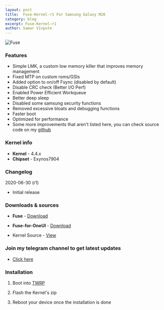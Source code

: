 ```yaml
---
layout: post
title:  Fuse-Kernel-r1 For Samsung Galaxy M20
category: blog
excerpt: Fuse-Kernel-r1
author: Samar Vispute
---
```


![Fuse](https://2.bp.blogspot.com/-S6utd9l5MWs/WakT7Iy6goI/AAAAAAAAFFY/3EUkZJsHDAMVud1QI8BlRS-UC9s7Ce8nQCLcBGAs/s640/fuse-asheville-logo-design.png)

### Features
* Simple LMK, a custom low memory killer that improves memory management
* Fixed MTP on custom roms/GSIs
* Added option to on/off Fsync (disabled by default)
* Disable CRC check (Better I/O Perf)
* Enabled Power Efficient Workqueue
* Better deep sleep
* Disabled some samsung security functions
* Removed excessive bloats and debugging functions 
* Faster boot
* Optimized for performance
* Some more improvements that aren't listed here, you can check source code on my [github](https://github.com/SamarV-121/android_kernel_samsung_m20lte/commits/fuse)

### Kernel info
* **Kernel** - 4.4.x
* **Chipset** - Exynos7904

### Changelog
2020-06-30 (r1)
* Initial release 

### Downloads & sources
* **Fuse** - [Download](https://github.com/SamarV-121/android_kernel_samsung_m20lte/releases/download/r1/FuseKernel-r1-20200730-m20lte.zip)
* **Fuse-for-OneUI** - [Download](https://github.com/SamarV-121/android_kernel_samsung_m20lte/releases/download/r1-oneui/FuseKernel-r1-oneui-20200730-m20lte.zip)

* Kernel Source - [View](https://github.com/SamarV-121/android_kernel_samsung_m20lte)

### Join my telegram channel to get latest updates
* [Click here](https://t.me/SamarV_121_P)

### Installation
1) Boot into [TWRP](https://twrp.me/samsung/samsunggalaxym20.html)

2) Flash the Kernel's zip

3) Reboot your device once the installation is done
